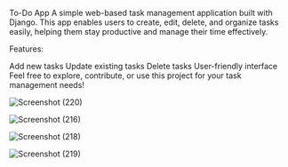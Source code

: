 To-Do App
A simple web-based task management application built with Django. This app enables users to create, edit, delete, and organize tasks easily, helping them stay productive and manage their time effectively.

Features:

Add new tasks
Update existing tasks
Delete tasks
User-friendly interface
Feel free to explore, contribute, or use this project for your task management needs!

![Screenshot (220)](https://github.com/user-attachments/assets/de5ed04c-a8eb-4eb3-b3d9-3a155357cf32)


![Screenshot (216)](https://github.com/user-attachments/assets/2eba90e5-c939-4328-b004-05ddcfe0c38d)


![Screenshot (218)](https://github.com/user-attachments/assets/fe03f01a-6982-4669-9203-a3e0d98ed454)


![Screenshot (219)](https://github.com/user-attachments/assets/ef2a1d0a-8b8b-43fe-ba74-0f732e27fda7)


